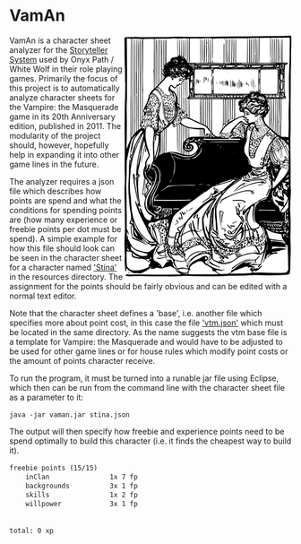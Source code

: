 # VamAn

<img src="https://raw.githubusercontent.com/PatrickLerner/vaman/master/etc/logo.png" align="right" />

VamAn is a character sheet analyzer for the [Storyteller System](https://en.wikipedia.org/wiki/Storytelling_System) used by Onyx Path / White Wolf in their role playing games. Primarily the focus of this project is to automatically analyze character sheets for the Vampire: the Masquerade game in its 20th Anniversary edition, published in 2011. The modularity of the project should, however, hopefully help in expanding it into other game lines in the future.

The analyzer requires a json file which describes how points are spend and what the conditions for spending points are (how many experience or freebie points per dot must be spend). A simple example for how this file should look can be seen in the character sheet for a character named ['Stina'](https://github.com/PatrickLerner/vaman/blob/master/src/test/resources/stina.json) in the resources directory. The assignment for the points should be fairly obvious and can be edited with a normal text editor.

Note that the character sheet defines a 'base', i.e. another file which specifies more about point cost, in this case the file ['vtm.json'](https://github.com/PatrickLerner/vaman/blob/master/src/test/resources/vtm.json) which must be located in the same directory. As the name suggests the vtm base file is a template for Vampire: the Masquerade and would have to be adjusted to be used for other game lines or for house rules which modify point costs or the amount of points character receive.

To run the program, it must be turned into a runable jar file using Eclipse, which then can be run from the command line with the character sheet file as a parameter to it:

	java -jar vaman.jar stina.json

The output will then specify how freebie and experience points need to be spend optimally to build this character (i.e. it finds the cheapest way to build it).

	freebie points (15/15)
		inClan               1x 7 fp
		backgrounds          3x 1 fp
		skills               1x 2 fp
		willpower            3x 1 fp


	total: 0 xp
